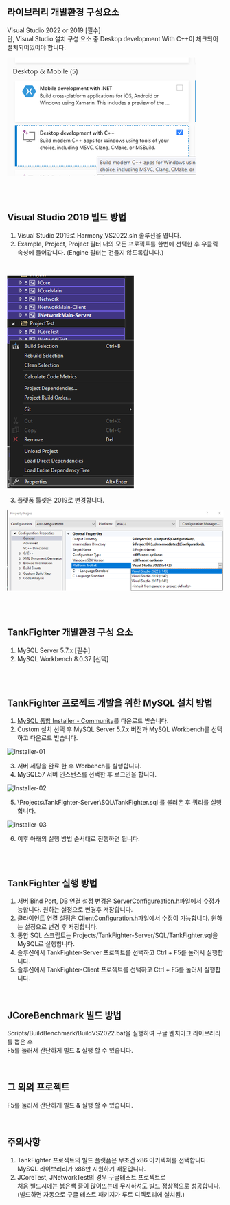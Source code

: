 ## 라이브러리 개발환경 구성요소
Visual Studio 2022 or 2019 [필수]  
단, Visual Studio 설치 구성 요소 중 Deskop development With C++이 체크되어 설치되어있어야 합니다.

![VSSetup](Images/VSSetup.png)

<br>
<br>

## Visual Studio 2019 빌드 방법
1. Visual Studio 2019로 Harmony_VS2022.sln 솔루션을 엽니다.
2. Example, Project, Project 필터 내의 모든 프로젝트를 한번에 선택한 후 우클릭 속성에 들어갑니다.
   (Engine 필터는 건들지 않도록합니다.)

<br>

![VS2019_1](Images/VS2019_Setup_1.png)

3. 플랫폼 툴셋은 2019로 변경합니다.

![VS2019_1](Images/VS2019_Setup_2.png)

<br>
<br>

## TankFighter 개발환경 구성 요소

1. MySQL Server 5.7.x [필수]
2. MySQL Workbench 8.0.37 [선택]


<br>
<br>

## TankFighter 프로젝트 개발을 위한 MySQL 설치 방법



1. [MySQL 통합 Installer - Community](/Installers/mysql-installer-web-community-8.0.31.0.msi)를 다운로드 받습니다.
2. Custom 설치 선택 후 MySQL Server 5.7.x 버전과 MySQL Workbench를 선택하고 다운로드 받습니다.

![Installer-01](/Images/Installers/01.png)

3. 서버 세팅을 완료 한 후 Worbench를 실행합니다.
4. MySQL57 서버 인스턴스를 선택한 후 로그인을 합니다.

![Installer-02](/Images/Installers/02.png)

5. \Projects\TankFighter-Server\SQL\TankFighter.sql 를 불러온 후 쿼리를 실행합니다.

![Installer-03](/Images/Installers/03.png)

6. 이후 아래의 실행 방법 순서대로 진행하면 됩니다.


<br>
<br>

## TankFighter 실행 방법
1. 서버 Bind Port, DB 연결 설정 변경은 [ServerConfigureation.h](../Projects/TankFighter-Server/Sources/TF/ServerConfiguration.h)파일에서 수정가능합니다.
원하는 설정으로 변경후 저장합니다.
2. 클라이언트 연결 설정은 [ClientConfiguration.h](../Projects/TankFighter-Client/Classes/TF/Network/ClientConfiguration.h)파일에서 수정이 가능합니다.
원하는 설정으로 변경 후 저장합니다.
3. 통합 SQL 스크립트는 Projects/TankFighter-Server/SQL/TankFighter.sql을 MySQL로 실행합니다. 
5. 솔루션에서 TankFighter-Server 프로젝트를 선택하고 Ctrl + F5를 눌러서 실행합니다.
6. 솔루션에서 TankFighter-Client 프로젝트를 선택하고 Ctrl + F5를 눌러서 실행합니다.

<br>

## JCoreBenchmark 빌드 방법
Scripts/BuildBenchmark/BuildVS2022.bat을 실행하여 구글 벤치마크 라이브러리를 뽑은 후  
F5를 눌러서 간단하게 빌드 & 실행 할 수 있습니다.

<br>

## 그 외의 프로젝트
F5를 눌러서 간단하게 빌드 & 실행 할 수 있습니다.

<br>

## 주의사항
1. TankFighter 프로젝트의 빌드 플랫폼은 무조건 x86 아키텍쳐를 선택합니다.  
   MySQL 라이브러리가 x86만 지원하기 때문입니다.
2. JCoreTest, JNetworkTest의 경우 구글테스트 프로젝트로  
   처음 빌드시에는 붉은색 줄이 많이뜨는데 무시하셔도 빌드 정상적으로 성공합니다.    
   (빌드하면 자동으로 구글 테스트 패키지가 루트 디렉토리에 설치됨.)
